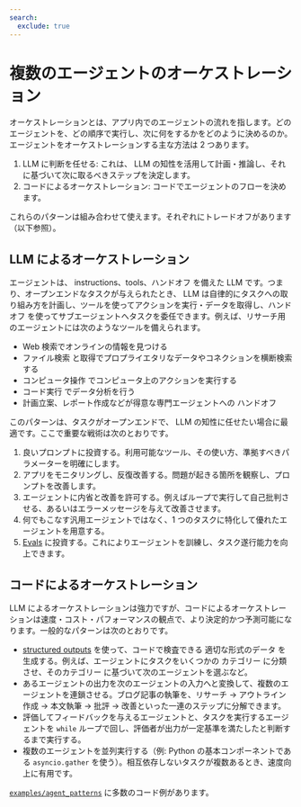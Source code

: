 ```yaml
---
search:
  exclude: true
---
```

# 複数のエージェントのオーケストレーション

オーケストレーションとは、アプリ内でのエージェントの流れを指します。どのエージェントを、どの順序で実行し、次に何をするかをどのように決めるのか。エージェントをオーケストレーションする主な方法は 2 つあります。

1. LLM に判断を任せる: これは、 LLM の知性を活用して計画・推論し、それに基づいて次に取るべきステップを決定します。
2. コードによるオーケストレーション: コードでエージェントのフローを決めます。

これらのパターンは組み合わせて使えます。それぞれにトレードオフがあります（以下参照）。

## LLM によるオーケストレーション

エージェントは、 instructions、tools、ハンドオフ を備えた LLM です。つまり、オープンエンドなタスクが与えられたとき、 LLM は自律的にタスクへの取り組み方を計画し、ツールを使ってアクションを実行・データを取得し、ハンドオフ を使ってサブエージェントへタスクを委任できます。例えば、リサーチ用のエージェントには次のようなツールを備えられます。

- Web 検索でオンラインの情報を見つける
- ファイル検索 と取得でプロプライエタリなデータやコネクションを横断検索する
- コンピュータ操作 でコンピュータ上のアクションを実行する
- コード実行 でデータ分析を行う
- 計画立案、レポート作成などが得意な専門エージェントへの ハンドオフ

このパターンは、タスクがオープンエンドで、 LLM の知性に任せたい場合に最適です。ここで重要な戦術は次のとおりです。

1. 良いプロンプトに投資する。利用可能なツール、その使い方、準拠すべきパラメーターを明確にします。
2. アプリをモニタリングし、反復改善する。問題が起きる箇所を観察し、プロンプトを改善します。
3. エージェントに内省と改善を許可する。例えばループで実行して自己批判させる、あるいはエラーメッセージを与えて改善させます。
4. 何でもこなす汎用エージェントではなく、1 つのタスクに特化して優れたエージェントを用意する。
5. [Evals](https://platform.openai.com/docs/guides/evals) に投資する。これによりエージェントを訓練し、タスク遂行能力を向上できます。

## コードによるオーケストレーション

LLM によるオーケストレーションは強力ですが、コードによるオーケストレーションは速度・コスト・パフォーマンスの観点で、より決定的かつ予測可能になります。一般的なパターンは次のとおりです。

- [structured outputs](https://platform.openai.com/docs/guides/structured-outputs) を使って、コードで検査できる 適切な形式のデータ を生成する。例えば、エージェントにタスクをいくつかの カテゴリー に分類させ、そのカテゴリー に基づいて次のエージェントを選ぶなど。
- あるエージェントの出力を次のエージェントの入力へと変換して、複数のエージェントを連鎖させる。ブログ記事の執筆を、リサーチ → アウトライン作成 → 本文執筆 → 批評 → 改善といった一連のステップに分解できます。
- 評価してフィードバックを与えるエージェントと、タスクを実行するエージェントを `while` ループで回し、評価者が出力が一定基準を満たしたと判断するまで実行する。
- 複数のエージェントを並列実行する（例: Python の基本コンポーネントである `asyncio.gather` を使う）。相互依存しないタスクが複数あるとき、速度向上に有用です。

[`examples/agent_patterns`](https://github.com/openai/openai-agents-python/tree/main/examples/agent_patterns) に多数のコード例があります。